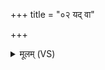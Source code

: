 +++
title = "०२ यद् वा"

+++
<details><summary>मूलम् (VS)</summary>

यद्वा॑ शक्र परा॒वति॑ समु॒द्रे अधि॒ मन्द॑से। अ॒स्माक॒मित्सु॒ते र॑णा॒ समिन्दु॑भिः ॥
</details>